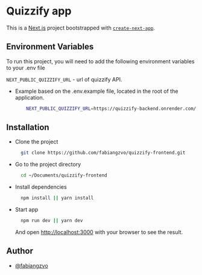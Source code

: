# Quizzify app

This is a [Next.js](https://nextjs.org/) project bootstrapped with [`create-next-app`](https://github.com/vercel/next.js/tree/canary/packages/create-next-app).

## Environment Variables

To run this project, you will need to add the following environment variables to your .env file

`NEXT_PUBLIC_QUIZZIFY_URL` - url of quizzify API.

- Example based on the .env.example file, located in the root of the application.

  ```bash
      NEXT_PUBLIC_QUIZZIFY_URL=https://quizzify-backend.onrender.com/api
  ```

## Installation

- Clone the project

  ```bash
    git clone https://github.com/fabiangzvo/quizzify-frontend.git
  ```

- Go to the project directory

  ```bash
    cd ~/Documents/quizzify-frontend
  ```

- Install dependencies

  ```bash
    npm install || yarn install
  ```

- Start app

  ```bash
    npm run dev || yarn dev
  ```

  And open [http://localhost:3000](http://localhost:3000) with your browser to see the result.

## Author

- [@fabiangzvo](https://www.github.com/fabiangzvo)
